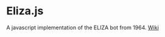 # Eliza.js

A javascript implementation of the ELIZA bot from 1964. [Wiki](https://en.wikipedia.org/wiki/ELIZA)
